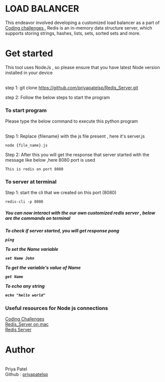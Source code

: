 # LOAD BALANCER

This endeavor involved developing a customized load balancer as a part of <a href="https://codingchallenges.fyi/challenges/challenge-load-balancer">Coding challenges </a>  , Redis is an in-memory data structure server, which supports storing strings, hashes, lists, sets, sorted sets and more.

<h1>Get started </h1>
This tool uses NodeJs , so please ensure that you have latest Node version installed in your device 
<br><br>

step 1: git clone https://github.com/priyapatelsp/Redis_Server.git

step 2: Follow the below steps to start the program 
<h3>To start program </h3>
Please type the below command to execute this python program <br><br>

Step 1: Replace {filename} with the js file present , here it's server.js
````
node {file_name}.js
````
Step 2: After this you will get the response that server started with the message like below ,here 8080 port is used
````
This is redis on port 8080  
````

<h3>To server at terminal </h3>

Step 1: start the cli that we created on this port (8080)
````
redis-cli -p 8080
````


<h5>You can now interact with the our own customized redis server , below are the commands on terminal<h5>

To check if server started, you will get response pong
````
ping
````
To set the Name variable
````
set Name John
````
To get the variable's value of Name
````
get Name 
````
To echo any string 
````
echo "hello world"
````


<h3> Useful resources for Node js connections  </h3>
<a href="https://codingchallenges.fyi/challenges/challenge-redis">Coding Challenges </a>
<br>
<a href="https://redis.io/docs/latest/operate/oss_and_stack/install/install-stack/mac-os/">Redis_Server on mac</a>
<br>
<a href="https://www.youtube.com/watch?v=B2JoBjrW-xA">Redis Server</a>
<br>


<h1>Author</h1><br>
Priya Patel <br>
Github : <a href="https://github.com/priyapatelsp">priyapatelsp</a>
